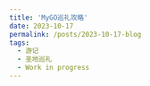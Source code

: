 ```yaml
---
title: 'MyGO巡礼攻略'
date: 2023-10-17
permalink: /posts/2023-10-17-blog
tags:
  - 游记
  - 圣地巡礼
  - Work in progress
---
```


